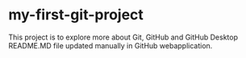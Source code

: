 # my-first-git-project
This project is to explore more about Git, GitHub and GitHub Desktop
README.MD file updated manually in GitHub webapplication.
